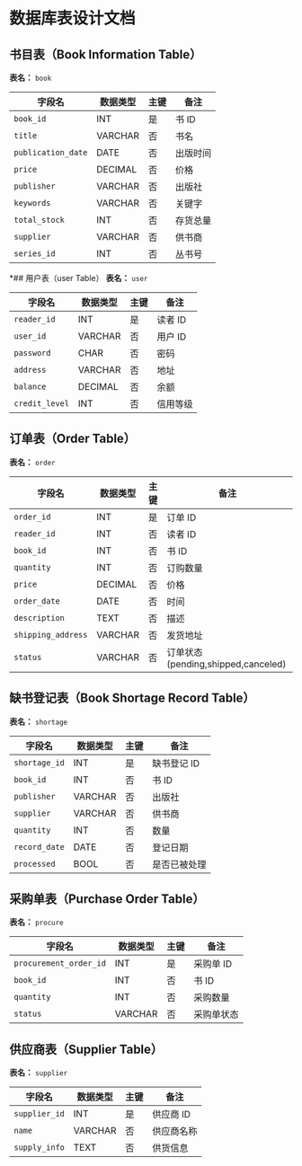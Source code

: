 # 数据库表设计文档

## 书目表（Book Information Table）
**表名：** `book`

| 字段名         | 数据类型   | 主键 | 备注         |
| --------------- | ---------- | ---- | ------------ |
| `book_id`       | INT        | 是   | 书 ID        |
| `title`         | VARCHAR    | 否   | 书名         |
| `publication_date` | DATE    | 否   | 出版时间     |
| `price`         | DECIMAL    | 否   | 价格         |
| `publisher`     | VARCHAR    | 否   | 出版社       |
| `keywords`      | VARCHAR    | 否   | 关键字       |
| `total_stock`   | INT        | 否   | 存货总量     |
| `supplier`      | VARCHAR    | 否   | 供书商       |
| `series_id`     | INT        | 否   | 丛书号       |

*## 用户表（user Table）
**表名：** `user`

| 字段名         | 数据类型   | 主键 | 备注         |
| --------------- | ---------- | ---- | ------------ |
| `reader_id`     | INT        | 是   | 读者 ID      |
| `user_id`       | VARCHAR    | 否   | 用户 ID      |
| `password`      | CHAR       | 否   | 密码         |
| `address`       | VARCHAR    | 否   | 地址         |
| `balance`       | DECIMAL    | 否   | 余额         |
| `credit_level`  | INT        | 否   | 信用等级     |*

## 订单表（Order Table）
**表名：** `order`

| 字段名         | 数据类型   | 主键 | 备注         |
| --------------- | ---------- | ---- | ------------ |
| `order_id`      | INT        | 是   | 订单 ID      |
| `reader_id`     | INT        | 否   | 读者 ID      |
| `book_id`       | INT        | 否   | 书 ID        |
| `quantity`      | INT        | 否   | 订购数量     |
| `price`         | DECIMAL    | 否   | 价格         |
| `order_date`    | DATE       | 否   | 时间         |
| `description`   | TEXT       | 否   | 描述         |
| `shipping_address` | VARCHAR | 否   | 发货地址     |
| `status`        | VARCHAR    | 否   | 订单状态(pending,shipped,canceled) |

## 缺书登记表（Book Shortage Record Table）
**表名：** `shortage`

| 字段名         | 数据类型   | 主键 | 备注         |
| --------------- | ---------- | ---- | ------------ |
| `shortage_id`   | INT        | 是   | 缺书登记 ID  |
| `book_id`       | INT        | 否   | 书 ID        |
| `publisher`     | VARCHAR    | 否   | 出版社       |
| `supplier`      | VARCHAR    | 否   | 供书商       |
| `quantity`      | INT        | 否   | 数量         |
| `record_date`   | DATE       | 否   | 登记日期     |
| `processed`     | BOOL       | 否   | 是否已被处理  |

## 采购单表（Purchase Order Table）
**表名：** `procure`

| 字段名         | 数据类型   | 主键 | 备注         |
| --------------- | ---------- | ---- | ------------ |
| `procurement_order_id` | INT    | 是   | 采购单 ID    |
| `book_id`       | INT        | 否   | 书 ID        |
| `quantity`      | INT        | 否   | 采购数量     |
| `status`        | VARCHAR    | 否   | 采购单状态   |

## 供应商表（Supplier Table）
**表名：** `supplier`

| 字段名         | 数据类型   | 主键 | 备注         |
| --------------- | ---------- | ---- | ------------ |
| `supplier_id`   | INT        | 是   | 供应商 ID    |
| `name`          | VARCHAR    | 否   | 供应商名称   |
| `supply_info`   | TEXT       | 否   | 供货信息     |



